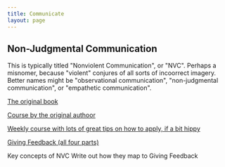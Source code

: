 ```yaml
---
title: Communicate
layout: page
---
```


## Non-Judgmental Communication

This is typically titled "Nonviolent Communication", or "NVC". Perhaps a misnomer, because "violent" conjures of
all sorts of incoorrect imagery. Better names might be "observational communication", "non-judgmental communication",
or "empathetic communication".

[The original book](https://www.amazon.com/Nonviolent-Communication-Language-Marshall-Rosenberg/dp/1892005034)

[Course by the original authoor](https://www.youtube.com/playlist?list=PLPNVcESwoWu4lI9C3bhkYIWB8-dphbzJ3)

[Weekly course with lots of great tips on how to apply, if a bit
hippy](https://www.compassioncourse.org/)

[Giving Feedback (all four parts)](https://www.manager-tools.com/2005/07/giving-effective-feedback)

Key concepts of NVC
Write out how they map to Giving Feedback
